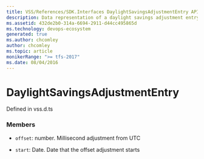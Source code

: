```yaml
---
title: VSS/References/SDK.Interfaces DaylightSavingsAdjustmentEntry API | Extensions for Azure DevOps Services
description: Data representation of a daylight savings adjustment entry.
ms.assetid: 432de2b0-314a-6694-2911-d44cc495865d
ms.technology: devops-ecosystem
generated: true
ms.author: chcomley
author: chcomley
ms.topic: article
monikerRange: ">= tfs-2017"
ms.date: 08/04/2016
---
```


# DaylightSavingsAdjustmentEntry

Defined in vss.d.ts

### Members

- `offset`: number. Millisecond adjustment from UTC

- `start`: Date. Date that the offset adjustment starts
